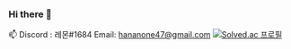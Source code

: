 ### Hi there 👋

<!--
**lemontriv/lemontriv** is a ✨ _special_ ✨ repository because its `README.md` (this file) appears on your GitHub profile.

Here are some ideas to get you started:

- 🔭 I’m currently working on ...
- 🌱 I’m currently learning ...
- 👯 I’m looking to collaborate on ...
- 🤔 I’m looking for help with ...
- 💬 Ask me about ...
- 
- 😄 Pronouns: ...
- ⚡ Fun fact: ...
-->
📫 
Discord : 레몬#1684
Email: hananone47@gmail.com
[![Solved.ac 프로필](http://mazassumnida.wtf/api/mini/generate_badge?boj={gsdgsdgh})](https://solved.ac/{gsdgsdgh})

